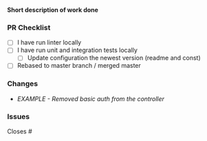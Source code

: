 <!--
Thank you for your pull request. Please provide all required information
-->

**Short description of work done**
<!-- e.g. Refactored auth logic as part of the transition to OAuth -->

### PR Checklist
<!-- Remove items that do not apply. For completed items, change [ ] to [x]. -->

- [ ] I have run linter locally
- [ ] I have run unit and integration tests locally
  - [ ] Update configuration the newest version (readme and const)
- [ ] Rebased to master branch / merged master

### Changes
<!-- Please describe all changes made to codebase. -->
- _EXAMPLE - Removed basic auth from the controller_

<!-- ### Example -->
<!-- You can add screenshots or videos to show changed behaviour -->

### Issues
<!-- Use github keyword to close issues that are related to this PR -->

<!-- [REQUIRED] -->
Closes #
